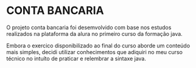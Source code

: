 <h1>CONTA BANCARIA</h1>

<p>O projeto conta bancaria foi desemvolvido com base nos estudos realizados na plataforma da alura no primeiro curso da formação java.</p>
<p>Embora o exercico disponibilizado ao final do curso aborde um conteúdo mais simples, decidi utilizar conhecimentos que adiquiri no meu curso técnico no intuíto de praticar e relembrar a sintaxe java.</p>
